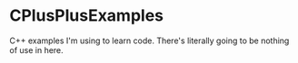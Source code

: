 # CPlusPlusExamples
C++ examples I'm using to learn code. There's literally going to be nothing of use in here.
